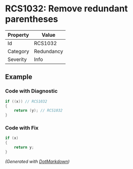 # RCS1032: Remove redundant parentheses

| Property | Value      |
| -------- | ---------- |
| Id       | RCS1032    |
| Category | Redundancy |
| Severity | Info       |

## Example

### Code with Diagnostic

```csharp
if ((x)) // RCS1032
{
    return (y); // RCS1032
}
```

### Code with Fix

```csharp
if (x)
{
    return y;
}
```


*\(Generated with [DotMarkdown](http://github.com/JosefPihrt/DotMarkdown)\)*
